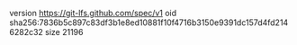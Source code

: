 version https://git-lfs.github.com/spec/v1
oid sha256:7836b5c897c83df3b1e8ed10881f10f4716b3150e9391dc157d4fd2146282c32
size 21196
